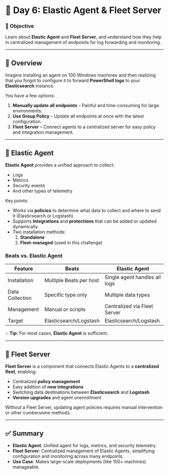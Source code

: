 # 🧠 Day 6: Elastic Agent & Fleet Server

### 🎯 Objective

Learn about **Elastic Agent** and **Fleet Server**, and understand how they help in centralized management of endpoints for log forwarding and monitoring.

---

## 🧩 Overview

Imagine installing an agent on 100 Windows machines and then realizing that you forgot to configure it to forward **PowerShell logs** to your **Elasticsearch** instance.

You have a few options:

1. **Manually update all endpoints** – Painful and time-consuming for large environments.
2. **Use Group Policy** – Update all endpoints at once with the latest configuration.
3. **Fleet Server** – Connect agents to a centralized server for easy policy and integration management.

---

## 📝 Elastic Agent

**Elastic Agent** provides a unified approach to collect:

- Logs
- Metrics
- Security events
- And other types of telemetry

Key points:

- Works via **policies** to determine what data to collect and where to send it (Elasticsearch or Logstash).
- Supports **Integrations** and **protections** that can be added or updated dynamically.
- Two installation methods:
  1. **Standalone**
  2. **Fleet-managed** (used in this challenge)

### Beats vs. Elastic Agent

| Feature         | Beats                   | Elastic Agent                 |
| --------------- | ----------------------- | ----------------------------- |
| Installation    | Multiple Beats per host | Single agent handles all logs |
| Data Collection | Specific type only      | Multiple data types           |
| Management      | Manual or scripts       | Centralized via Fleet Server  |
| Target          | Elasticsearch/Logstash  | Elasticsearch/Logstash        |

💡 **Tip:** For most cases, **Elastic Agent** is sufficient.

---

## 📝 Fleet Server

**Fleet Server** is a component that connects Elastic Agents to a **centralized fleet**, enabling:

- Centralized **policy management**
- Easy addition of **new integrations**
- Switching data destinations between **Elasticsearch** and **Logstash**
- **Version upgrades** and agent unenrollment

Without a Fleet Server, updating agent policies requires manual intervention or other cumbersome methods.

---

## ✅ Summary

- **Elastic Agent**: Unified agent for logs, metrics, and security telemetry.
- **Fleet Server**: Centralized management of Elastic Agents, simplifying configuration and monitoring across many endpoints.
- **Use Case**: Makes large-scale deployments (like 100+ machines) manageable.
